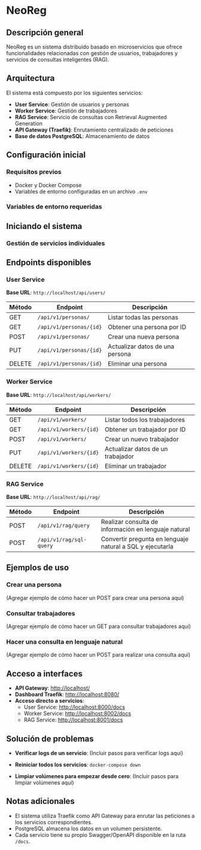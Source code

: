 # NeoReg

## Descripción general

NeoReg es un sistema distribuido basado en microservicios que ofrece funcionalidades relacionadas con gestión de usuarios, trabajadores y servicios de consultas inteligentes (RAG).

## Arquitectura

El sistema está compuesto por los siguientes servicios:

- **User Service**: Gestión de usuarios y personas
- **Worker Service**: Gestión de trabajadores
- **RAG Service**: Servicio de consultas con Retrieval Augmented Generation
- **API Gateway (Traefik)**: Enrutamiento centralizado de peticiones
- **Base de datos PostgreSQL**: Almacenamiento de datos

## Configuración inicial

### Requisitos previos

- Docker y Docker Compose
- Variables de entorno configuradas en un archivo `.env`

### Variables de entorno requeridas

## Iniciando el sistema

### Gestión de servicios individuales

## Endpoints disponibles

### User Service

**Base URL**: `http://localhost/api/users/`

| Método | Endpoint                | Descripción                     |
| ------ | ----------------------- | ------------------------------- |
| GET    | `/api/v1/personas/`     | Listar todas las personas       |
| GET    | `/api/v1/personas/{id}` | Obtener una persona por ID      |
| POST   | `/api/v1/personas/`     | Crear una nueva persona         |
| PUT    | `/api/v1/personas/{id}` | Actualizar datos de una persona |
| DELETE | `/api/v1/personas/{id}` | Eliminar una persona            |

### Worker Service

**Base URL**: `http://localhost/api/workers/`

| Método | Endpoint               | Descripción                       |
| ------ | ---------------------- | --------------------------------- |
| GET    | `/api/v1/workers/`     | Listar todos los trabajadores     |
| GET    | `/api/v1/workers/{id}` | Obtener un trabajador por ID      |
| POST   | `/api/v1/workers/`     | Crear un nuevo trabajador         |
| PUT    | `/api/v1/workers/{id}` | Actualizar datos de un trabajador |
| DELETE | `/api/v1/workers/{id}` | Eliminar un trabajador            |

### RAG Service

**Base URL**: `http://localhost/api/rag/`

| Método | Endpoint                | Descripción                                               |
| ------ | ----------------------- | --------------------------------------------------------- |
| POST   | `/api/v1/rag/query`     | Realizar consulta de información en lenguaje natural      |
| POST   | `/api/v1/rag/sql-query` | Convertir pregunta en lenguaje natural a SQL y ejecutarla |

## Ejemplos de uso

### Crear una persona

(Agregar ejemplo de cómo hacer un POST para crear una persona aquí)

### Consultar trabajadores

(Agregar ejemplo de cómo hacer un GET para consultar trabajadores aquí)

### Hacer una consulta en lenguaje natural

(Agregar ejemplo de cómo hacer un POST para realizar una consulta aquí)

## Acceso a interfaces

- **API Gateway**: [http://localhost/](http://localhost/)
- **Dashboard Traefik**: [http://localhost:8080/](http://localhost:8080/)
- **Acceso directo a servicios**:
  - User Service: [http://localhost:8000/docs](http://localhost:8000/docs)
  - Worker Service: [http://localhost:8002/docs](http://localhost:8002/docs)
  - RAG Service: [http://localhost:8001/docs](http://localhost:8001/docs)

## Solución de problemas

- **Verificar logs de un servicio**:
  (Incluir pasos para verificar logs aquí)

- **Reiniciar todos los servicios**:
  `docker-compose down`

- **Limpiar volúmenes para empezar desde cero**:
  (Incluir pasos para limpiar volúmenes aquí)

## Notas adicionales

- El sistema utiliza Traefik como API Gateway para enrutar las peticiones a los servicios correspondientes.
- PostgreSQL almacena los datos en un volumen persistente.
- Cada servicio tiene su propio Swagger/OpenAPI disponible en la ruta `/docs`.
